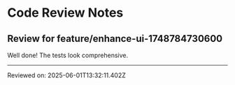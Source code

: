 # Code Review Notes

## Review for feature/enhance-ui-1748784730600

Well done! The tests look comprehensive.

---
Reviewed on: 2025-06-01T13:32:11.402Z